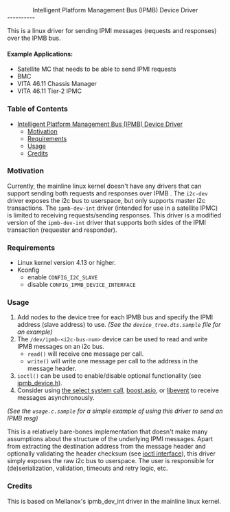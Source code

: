 <center>Intelligent Platform Management Bus (IPMB) Device Driver</center>
----------

This is a linux driver for sending IPMI messages (requests and responses) over the IPMB bus.

#### Example Applications:
  * Satellite MC that needs to be able to send IPMI requests
  * BMC
  * VITA 46.11 Chassis Manager
  * VITA 46.11 Tier-2 IPMC

### Table of Contents
- [Intelligent Platform Management Bus (IPMB) Device Driver](#intelligent-platform-management-bus--ipmb--device-driver)
    * [Motivation](#motivation)
    * [Requirements](#requirements)
    * [Usage](#usage)
    * [Credits](#credits)

### Motivation 
Currently, the mainline linux kernel doesn't have any drivers that can support
sending both requests and responses over IPMB . The `i2c-dev` driver exposes the
i2c bus to userspace, but only supports master i2c transactions. The `ipmb-dev-int`
driver (intended for use in a satellite IPMC) is limited to receiving requests/sending
responses. This driver is a modified version of the `ipmb-dev-int` driver that supports
both sides of the IPMI transaction (requester and responder).

### Requirements

  * Linux kernel version 4.13 or higher.
  * Kconfig
    * enable `CONFIG_I2C_SLAVE`
    * disable `CONFIG_IPMB_DEVICE_INTERFACE`

### Usage

 1. Add nodes to the device tree for each IPMB bus and specify
    the IPMI address (slave address) to use. *(See the 
    `device_tree.dts.sample` file for an example)*
 2. The `/dev/ipmb-<i2c-bus-num>` device can be used to read and write IPMB messages on an i2c bus.
    * `read()` will receive one message per call.
    * `write()` will write one message per call to the address in the message header.
 3. `ioctl()` can be used to enable/disable optional functionality (see [ipmb_device.h](ipmb_device.h)).
 4. Consider using [the select system call](https://man7.org/linux/man-pages/man2/select.2.html),
    [boost.asio](https://www.boost.org/doc/libs/1_76_0/doc/html/boost_asio.html), or
    [libevent](https://libevent.org/) to receive messages asynchronously.

*(See the `usage.c.sample` for a simple example of using this driver to send 
an IPMB msg)*

This is a relatively bare-bones implementation that doesn't make many assumptions
about the structure of the underlying IPMI messages. Apart from extracting the destination
address from the message header and optionally validating the header checksum (see
[ioctl interface](ipmb_device.h)), this driver simply exposes the raw i2c bus to
userspace. The user is responsible for (de)serialization, validation, timeouts and
retry logic, etc.

### Credits

This is based on Mellanox's ipmb_dev_int driver in the mainline linux kernel.
